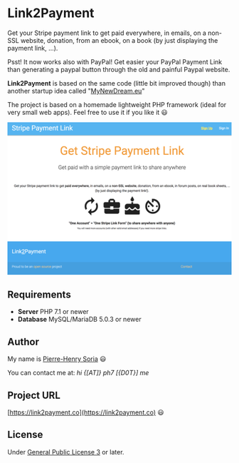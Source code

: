 # Link2Payment

Get your Stripe payment link to get paid everywhere, in emails, on a non-SSL website, donation, from an ebook, on a book (by just displaying the payment link, ...).

Psst! It now works also with PayPal! Get easier your PayPal Payment Link than generating a paypal button through the old and painful Paypal website.

**Link2Payment** is based on the same code (little bit improved though) than another startup idea called "[MyNewDream.eu](https://github.com/pH-7/MyDreamLife.eu)"

The project is based on a homemade lightweight PHP framework (ideal for very small web apps). Feel free to use it if you like it :smiley:

![Payment2Link](screenshots/Stripe-Payment-Link-Link2Payment.png)


## Requirements

* **Server** PHP 7.1 or newer
* **Database** MySQL/MariaDB 5.0.3 or newer


## Author

My name is [Pierre-Henry Soria](http://ph7.me) :smiley:

You can contact me at: *hi {[AT]} ph7 [{D0T}] me*


## Project URL

[https://link2payment.co](https://link2payment.co) :smiley:


## License

Under [General Public License 3](http://www.gnu.org/licenses/gpl.html) or later.